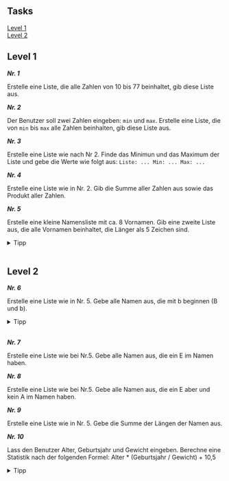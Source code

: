 ## Tasks

[Level 1](#level-1)  
[Level 2](#level-2)  

## Level 1

***Nr. 1***

Erstelle eine Liste, die alle Zahlen von 10 bis 77 beinhaltet, gib diese Liste aus.

***Nr. 2***

Der Benutzer soll zwei Zahlen eingeben: `min` und `max`. Erstelle eine Liste, die von `min` bis `max` alle Zahlen beinhalten, gib diese Liste aus.

***Nr. 3***

Erstelle eine Liste wie nach Nr 2. Finde das Minimun und das Maximum der Liste und gebe die Werte wie folgt aus: `Liste: ... Min: ... Max: ...`

***Nr. 4***

Erstelle eine Liste wie in Nr. 2. Gib die Summe aller Zahlen aus sowie das Produkt aller Zahlen.

***Nr. 5***

Erstelle eine kleine Namensliste mit ca. 8 Vornamen. Gib eine zweite Liste aus, die alle Vornamen beinhaltet, die Länger als 5 Zeichen sind.
<details> 
  <summary>Tipp</summary>
   Um die Länge eines Strings zu bekommen, benutze len(string). Dies ist möglich, weil ein String gleichzeitig eine Liste von einzelnen Zeichen ist und man len(liste) machen kann.
</details>
<br>

## Level 2

***Nr. 6***

Erstelle eine Liste wie in Nr. 5. Gebe alle Namen aus, die mit b beginnen (B und b).
<details> 
  <summary>Tipp</summary>
   Hast du einen String, ist dieser gleichzeitig eine Liste aus Zeichen. Mit list[0] erhälst du das erste Element einer Liste, du kannst also string[0] nutzen, um den ersten Buchstaben zu vergleichen.
</details>
<br>

***Nr. 7***

Erstelle eine Liste wie bei Nr.5. Gebe alle Namen aus, die ein E im Namen haben.

***Nr. 8***

Erstelle eine Liste wie bei Nr.5. Gebe alle Namen aus, die ein E aber und kein A im Namen haben.

***Nr. 9***

Erstelle eine Liste wie in Nr. 5. Gebe die Summe der Längen der Namen aus.

***Nr. 10***

Lass den Benutzer Alter, Geburtsjahr und Gewicht eingeben. Berechne eine Statistik nach der folgenden Formel: Alter * (Geburtsjahr / Gewicht) + 10,5

<details>
  <summary>Tipp</summary>
   Beim Programmieren schreibt man Kommazahlen mit Punkt statt mit Komma. 10,5 muss also zu 10.5 geändert werden, damit die Formel berechnet werden kann.
</details>
<br>